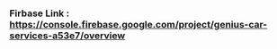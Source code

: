 
### Firbase Link : https://console.firebase.google.com/project/genius-car-services-a53e7/overview

